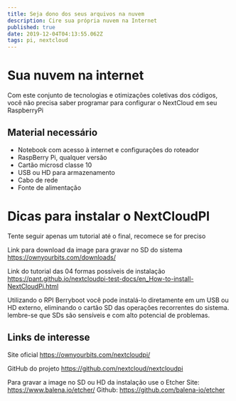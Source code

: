 ```yaml
---
title: Seja dono dos seus arquivos na nuvem
description: Cire sua própria nuvem na Internet
published: true
date: 2019-12-04T04:13:55.062Z
tags: pi, nextcloud
---
```


# Sua nuvem na internet
Com este conjunto de tecnologias e otimizações coletivas dos códigos, você não precisa saber programar para configurar o NextCloud em seu RaspberryPi

## Material necessário
- Notebook com acesso à internet e configurações do roteador
- RaspBerry Pi, qualquer versão
- Cartão microsd classe 10
- USB ou HD para armazenamento
- Cabo de rede
- Fonte de alimentação

# Dicas para instalar o NextCloudPI

Tente seguir apenas um tutorial até o final, recomece se for preciso

Link para download da image para gravar no SD do sistema
https://ownyourbits.com/downloads/

Link do tutorial das 04 formas possíveis de instalação
https://pant.github.io/nextcloudpi-test-docs/en_How-to-install-NextCloudPi.html

Utilizando o RPI Berryboot você pode instalá-lo diretamente em um USB ou HD externo, eliminando o cartão SD das operações recorrentes do sistema. lembre-se que SDs são sensíveis e com alto potencial de problemas.

## Links de interesse

Site oficial
https://ownyourbits.com/nextcloudpi/

GitHub do projeto
https://github.com/nextcloud/nextcloudpi

Para gravar a image no SD ou HD da instalação use o Etcher
Site: https://www.balena.io/etcher/
Github: https://github.com/balena-io/etcher